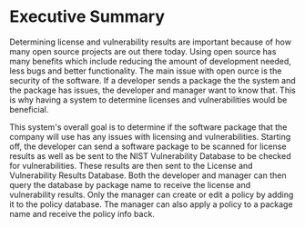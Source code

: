 # Executive Summary

Determining license and vulnerability results are important because of how many open source projects are out there today. Using open source has many benefits which include reducing the amount of development needed, less bugs and better functionality. The main issue with open ource is the security of the software. If a developer sends a package the the system and the package has issues, the developer and manager want to know that. This is why having a system to determine licenses and vulnerabilities would be beneficial.

This system's overall goal is to determine if the software package that the company will use has any issues with licensing and vulnerabilities. Starting off, the developer can send a software package to be scanned for license results as well as be sent to the NIST Vulnerability Database to be checked for vulnerabilities. These results are then sent to the License and Vulnerability Results Database. Both the developer and manager can then query the database by package name to receive the license and vulnerability results. Only the manager can create or edit a policy by adding it to the policy database. The manager can also apply a policy to a package name and receive the policy info back.
